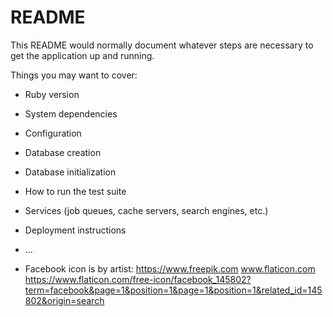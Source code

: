 # README

This README would normally document whatever steps are necessary to get the
application up and running.

Things you may want to cover:

* Ruby version

* System dependencies

* Configuration

* Database creation

* Database initialization

* How to run the test suite

* Services (job queues, cache servers, search engines, etc.)

* Deployment instructions

* ...



- Facebook icon is by artist: https://www.freepik.com 
  www.flaticon.com
  https://www.flaticon.com/free-icon/facebook_145802?term=facebook&page=1&position=1&page=1&position=1&related_id=145802&origin=search
